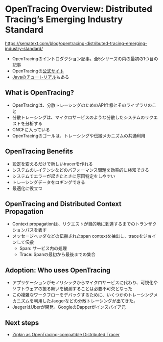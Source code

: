 OpenTracing Overview: Distributed Tracing’s Emerging Industry Standard
==

https://sematext.com/blog/opentracing-distributed-tracing-emerging-industry-standard/

* OpenTracingのイントロダクション記事。全5シリーズの内の最初の1つ目の記事
* OpenTracingの[公式サイト](https://opentracing.io/)
* [Javaのチュートリアル](https://github.com/yurishkuro/opentracing-tutorial/tree/master/java)もある


## What is OpenTracing?

* OpenTracingは、分散トレーシングのためのAPI仕様とそのライブラリのこと
* 分散トレーシングは、マイクロサービスのような分散したシステムのリクエストを分析する
* CNCFに入っている
* OpenTracingのゴールは、トレーシングや伝搬メカニズムの共通利用

## OpenTracing Benefits

 * 設定を変えるだけで新しいtracerを作れる
 * システムのレイテンシなどのパフォーマンス問題を効率的に検知できる
 * システムでエラーが起きたときに原因特定をしやすい
 * トレーシングデータをロギングできる
 * 最適化に役立つ

## OpenTracing and Distributed Context Propagation

* Context propagationは、リクエストが目的地に到達するまでのトランザクションパスを表す
* メッセージヘッダなどの伝搬されたspan contextを抽出し、traceをジョインして伝搬
  * Span: サービス内の処理
  * Trace: Spanの最初から最後までの集合

## Adoption: Who uses OpenTracing

* アプリケーションがモノリシックからマイクロサービスに代わり、可視化やソフトウェアの振る舞いを観測することは必要不可欠となった
* この複雑なワークフローをデバックするために、いくつかのトレーシングメカニズムを利用したJaegerなどの分散トレーシングが出てきた。
* JaegerはUberが開発。GoogleのDapperがインスパイア元

## Next steps

* [Zipkin as OpenTracing-compatible Distributed Tracer](https://sematext.com/blog/opentracing-zipkin-as-distributed-tracer/)


